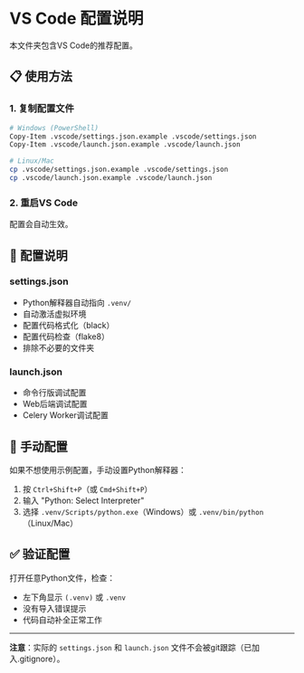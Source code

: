 # VS Code 配置说明

本文件夹包含VS Code的推荐配置。

## 📋 使用方法

### 1. 复制配置文件

```bash
# Windows (PowerShell)
Copy-Item .vscode/settings.json.example .vscode/settings.json
Copy-Item .vscode/launch.json.example .vscode/launch.json

# Linux/Mac
cp .vscode/settings.json.example .vscode/settings.json
cp .vscode/launch.json.example .vscode/launch.json
```

### 2. 重启VS Code

配置会自动生效。

## 📝 配置说明

### settings.json
- Python解释器自动指向 `.venv/`
- 自动激活虚拟环境
- 配置代码格式化（black）
- 配置代码检查（flake8）
- 排除不必要的文件夹

### launch.json
- 命令行版调试配置
- Web后端调试配置
- Celery Worker调试配置

## 🔧 手动配置

如果不想使用示例配置，手动设置Python解释器：

1. 按 `Ctrl+Shift+P`（或 `Cmd+Shift+P`）
2. 输入 "Python: Select Interpreter"
3. 选择 `.venv/Scripts/python.exe`（Windows）或 `.venv/bin/python`（Linux/Mac）

## ✅ 验证配置

打开任意Python文件，检查：
- 左下角显示 `(.venv)` 或 `.venv` 
- 没有导入错误提示
- 代码自动补全正常工作

---

**注意**：实际的 `settings.json` 和 `launch.json` 文件不会被git跟踪（已加入.gitignore）。

